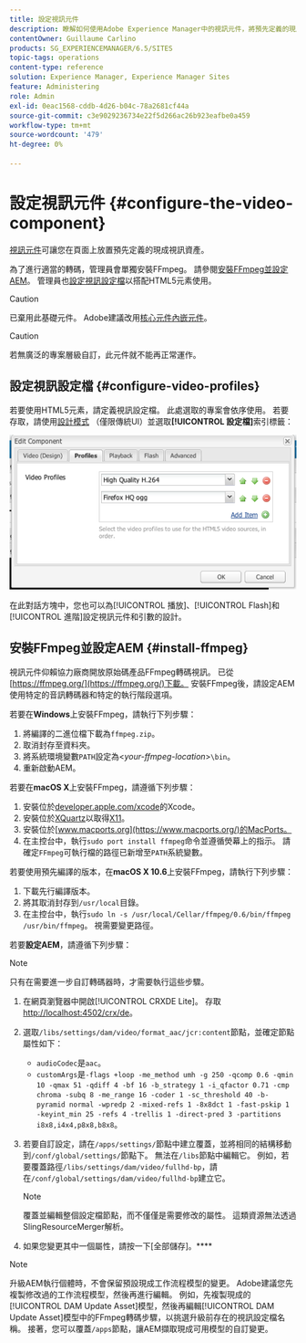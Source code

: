 ```yaml
---
title: 設定視訊元件
description: 瞭解如何使用Adobe Experience Manager中的視訊元件，將預先定義的現成視訊資產放置在頁面上。
contentOwner: Guillaume Carlino
products: SG_EXPERIENCEMANAGER/6.5/SITES
topic-tags: operations
content-type: reference
solution: Experience Manager, Experience Manager Sites
feature: Administering
role: Admin
exl-id: 0eac1568-cddb-4d26-b04c-78a2681cf44a
source-git-commit: c3e9029236734e22f5d266ac26b923eafbe0a459
workflow-type: tm+mt
source-wordcount: '479'
ht-degree: 0%

---
```


# 設定視訊元件 {#configure-the-video-component}

[視訊元件](/help/sites-authoring/default-components-foundation.md#video)可讓您在頁面上放置預先定義的現成視訊資產。

為了進行適當的轉碼，管理員會單獨安裝FFmpeg。 請參閱[安裝FFmpeg並設定AEM](#install-ffmpeg)。 管理員也[設定視訊設定檔](#configure-video-profiles)以搭配HTML5元素使用。

>[!CAUTION]
>
>已棄用此基礎元件。 Adobe建議改用[核心元件內嵌元件](https://experienceleague.adobe.com/docs/experience-manager-core-components/using/wcm-components/embed.html)。

>[!CAUTION]
>
>若無廣泛的專案層級自訂，此元件就不能再正常運作。

## 設定視訊設定檔 {#configure-video-profiles}

若要使用HTML5元素，請定義視訊設定檔。 此處選取的專案會依序使用。 若要存取，請使用[設計模式](/help/sites-authoring/default-components-designmode.md) （僅限傳統UI）並選取&#x200B;**[!UICONTROL 設定檔]**&#x200B;索引標籤：

![chlimage_1-317](assets/chlimage_1-317.png)

在此對話方塊中，您也可以為[!UICONTROL 播放]、[!UICONTROL Flash]和[!UICONTROL 進階]設定視訊元件和引數的設計。

## 安裝FFmpeg並設定AEM {#install-ffmpeg}

視訊元件仰賴協力廠商開放原始碼產品FFmpeg轉碼視訊。 已從[https://ffmpeg.org/](https://ffmpeg.org/)下載。 安裝FFmpeg後，請設定AEM使用特定的音訊轉碼器和特定的執行階段選項。

若要在&#x200B;**Windows**&#x200B;上安裝FFmpeg，請執行下列步驟：

1. 將編譯的二進位檔下載為`ffmpeg.zip`。
1. 取消封存至資料夾。
1. 將系統環境變數`PATH`設定為&lt;*your-ffmpeg-location*>`\bin`。
1. 重新啟動AEM。

若要在&#x200B;**macOS X**&#x200B;上安裝FFmpeg，請遵循下列步驟：

1. 安裝位於[developer.apple.com/xcode](https://developer.apple.com/xcode/)的Xcode。
1. 安裝位於[XQuartz](https://www.xquartz.org)以取得[X11](https://support.apple.com/en-us/100724)。
1. 安裝位於[www.macports.org](https://www.macports.org/)的MacPorts。
1. 在主控台中，執行`sudo port install ffmpeg`命令並遵循熒幕上的指示。 請確定`FFmpeg`可執行檔的路徑已新增至`PATH`系統變數。

若要使用預先編譯的版本，在&#x200B;**macOS X 10.6**&#x200B;上安裝FFmpeg，請執行下列步驟：

1. 下載先行編譯版本。
1. 將其取消封存到`/usr/local`目錄。
1. 在主控台中，執行`sudo ln -s /usr/local/Cellar/ffmpeg/0.6/bin/ffmpeg /usr/bin/ffmpeg`。 視需要變更路徑。

若要&#x200B;**設定AEM**，請遵循下列步驟：

>[!NOTE]
>
>只有在需要進一步自訂轉碼器時，才需要執行這些步驟。

1. 在網頁瀏覽器中開啟[!UICONTROL CRXDE Lite]。 存取[http://localhost:4502/crx/de](http://localhost:4502/crx/de)。
2. 選取`/libs/settings/dam/video/format_aac/jcr:content`節點，並確定節點屬性如下：

   * `audioCodec`是`aac`。
   * `customArgs`是`-flags +loop -me_method umh -g 250 -qcomp 0.6 -qmin 10 -qmax 51 -qdiff 4 -bf 16 -b_strategy 1 -i_qfactor 0.71 -cmp chroma -subq 8 -me_range 16 -coder 1 -sc_threshold 40 -b-pyramid normal -wpredp 2 -mixed-refs 1 -8x8dct 1 -fast-pskip 1 -keyint_min 25 -refs 4 -trellis 1 -direct-pred 3 -partitions i8x8,i4x4,p8x8,b8x8`。

3. 若要自訂設定，請在`/apps/settings/`節點中建立覆蓋，並將相同的結構移動到`/conf/global/settings/`節點下。 無法在`/libs`節點中編輯它。 例如，若要覆蓋路徑`/libs/settings/dam/video/fullhd-bp`，請在`/conf/global/settings/dam/video/fullhd-bp`建立它。

   >[!NOTE]
   >
   >覆蓋並編輯整個設定檔節點，而不僅僅是需要修改的屬性。 這類資源無法透過SlingResourceMerger解析。

4. 如果您變更其中一個屬性，請按一下[全部儲存]。****

>[!NOTE]
>
>升級AEM執行個體時，不會保留預設現成工作流程模型的變更。 Adobe建議您先複製修改過的工作流程模型，然後再進行編輯。 例如，先複製現成的[!UICONTROL DAM Update Asset]模型，然後再編輯[!UICONTROL DAM Update Asset]模型中的FFmpeg轉碼步驟，以挑選升級前存在的視訊設定檔名稱。 接著，您可以覆蓋`/apps`節點，讓AEM擷取現成可用模型的自訂變更。
